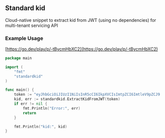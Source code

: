 ## Standard kid

Cloud-native snippet to extract kid from JWT (using no dependencies) for multi-tenant servicing API

### Example Usage
[https://go.dev/play/p/-tBycmHbXC2](https://go.dev/play/p/-tBycmHbXC2)


```go
package main

import (
    "fmt"
    "standardkid"
)

func main() {
    token := "eyJhbGciOiJIUzI1NiIsInR5cCI6IkpXVCIsImtpZCI6ImtleV9pZCJ9.eyJzdWIiOiIxMjM0NTY3ODkwIiwibmFtZSI6IkpvaG4gRG9lIiwiaWF0IjoxNTE2MjM5MDIyfQ.SflKxwRJSMeKKF2QT4fwpMeJf36POk6yJV_adQssw5c"
    kid, err := standardkid.ExtractKidFromJWT(token)
    if err != nil {
        fmt.Println("Error:", err)
        return
    }

    fmt.Println("kid:", kid)
}
```
